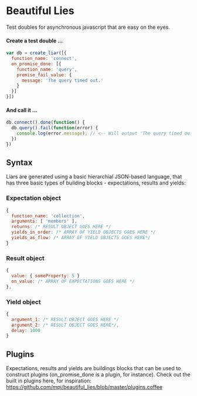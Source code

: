 Beautiful Lies
==============

Test doubles for asynchronous javascript that are easy on the eyes.

#### Create a test double ...
```javascript
var db = create_liar([{
  function_name: 'connect',
  on_promise_done: [{
    function_name: 'query',
    promise_fail_value: {
      message: 'The query timed out.'
    }
  }]
}])
```
#### And call it ...
```javascript
db.connect().done(function() {
  db.query().fail(function(error) {
    console.log(error.message); // <-- Will output 'The query timed out.'
  })
})
```

## Syntax

Liars are generated using a basic hierarchial JSON-based language,
that has three basic types of building blocks - expectations, results and yields:

### Expectation object
```javascript
{
  function_name: 'collection',
  arguments: [ 'members' ],
  returns: /* RESULT OBJECT GOES HERE */
  yields_in_order: /* ARRAY OF YIELD OBJECTS GOES HERE */
  yields_as_flow: /* ARRAY OF YIELD OBJECTS GOES HERE*/
}
```

### Result object
```javascript
{
  value: { someProperty: 5 }
  on_value: /* ARRAY OF EXPECTATIONS GOES HERE */
},
```

### Yield object
```javascript
{
  argument_1: /* RESULT OBJECT GOES HERE */
  argument_2: /* RESULT OBJECT GOES HERE*/,
  delay: 1000
}
```


## Plugins
Expectations, results and yields are buildings blocks that can be used to construct plugins (on_promise_done is a plugin, for instance). Check out the built in plugins here, for inspiration:
https://github.com/mpj/beautiful_lies/blob/master/plugins.coffee








